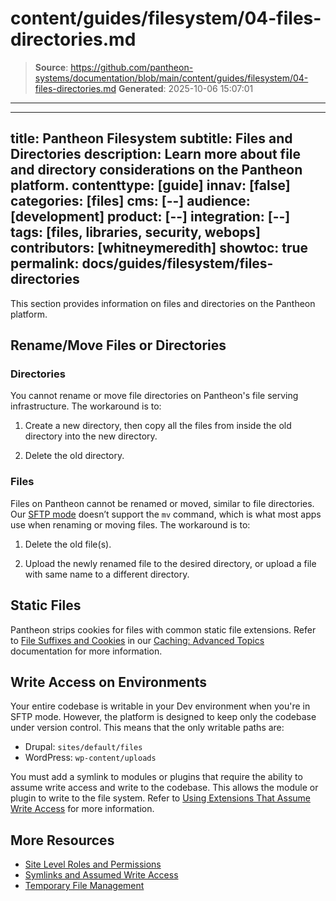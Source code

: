 # content/guides/filesystem/04-files-directories.md

> **Source**: https://github.com/pantheon-systems/documentation/blob/main/content/guides/filesystem/04-files-directories.md
> **Generated**: 2025-10-06 15:07:01

---

---
title: Pantheon Filesystem
subtitle: Files and Directories
description: Learn more about file and directory considerations on the Pantheon platform.
contenttype: [guide]
innav: [false]
categories: [files]
cms: [--]
audience: [development]
product: [--]
integration: [--]
tags: [files, libraries, security, webops]
contributors: [whitneymeredith]
showtoc: true
permalink: docs/guides/filesystem/files-directories
---

This section provides information on files and directories on the Pantheon platform.

## Rename/Move Files or Directories

### Directories

You cannot rename or move file directories on Pantheon's file serving infrastructure. The workaround is to:

1. Create a new directory, then copy all the files from inside the old directory into the new directory.

1. Delete the old directory.

### Files

Files on Pantheon cannot be renamed or moved, similar to file directories. Our [SFTP mode](/guides/sftp) doesn’t support the `mv` command, which is what most apps use when renaming or moving files. The workaround is to:

1. Delete the old file(s).

1. Upload the newly renamed file to the desired directory, or upload a file with same name to a different directory.

## Static Files

Pantheon strips cookies for files with common static file extensions. Refer to [File Suffixes and Cookies](/caching-advanced-topics#file-suffixes-and-cookies) in our [Caching: Advanced Topics](/caching-advanced-topics) documentation for more information.

## Write Access on Environments

Your entire codebase is writable in your Dev environment when you're in SFTP mode. However, the platform is designed to keep only the codebase under version control. This means that the only writable paths are:

- Drupal: `sites/default/files`
- WordPress: `wp-content/uploads`

You must add a symlink to modules or plugins that require the ability to assume write access and write to the codebase. This allows the module or plugin to write to the file system. Refer to [Using Extensions That Assume Write Access](/symlinks-assumed-write-access) for more information.

## More Resources

- [Site Level Roles and Permissions](/guides/account-mgmt/workspace-sites-teams/teams#site-level-roles-and-permissions)
- [Symlinks and Assumed Write Access](/symlinks-assumed-write-access)
- [Temporary File Management](/guides/filesystem/tmp)

